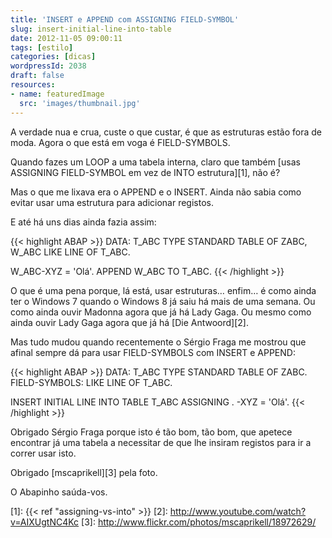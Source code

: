 ```yaml
---
title: 'INSERT e APPEND com ASSIGNING FIELD-SYMBOL'
slug: insert-initial-line-into-table
date: 2012-11-05 09:00:11
tags: [estilo]
categories: [dicas]
wordpressId: 2038
draft: false
resources:
- name: featuredImage
  src: 'images/thumbnail.jpg'
---
```

A verdade nua e crua, custe o que custar, é que as estruturas estão fora de moda. Agora o que está em voga é FIELD-SYMBOLS.

Quando fazes um LOOP a uma tabela interna, claro que também [usas ASSIGNING FIELD-SYMBOL em vez de INTO estrutura][1], não é?

Mas o que me lixava era o APPEND e o INSERT. Ainda não sabia como evitar usar uma estrutura para adicionar registos.

<!--more-->

E até há uns dias ainda fazia assim:


{{< highlight ABAP >}}
DATA: T_ABC TYPE STANDARD TABLE OF ZABC,
      W_ABC LIKE LINE OF T_ABC.

W_ABC-XYZ = 'Olá'.
APPEND W_ABC TO T_ABC.
{{< /highlight >}}

O que é uma pena porque, lá está, usar estruturas… enfim… é como ainda ter o Windows 7 quando o Windows 8 já saiu há mais de uma semana. Ou como ainda ouvir Madonna agora que já há Lady Gaga. Ou mesmo como ainda ouvir Lady Gaga agora que já há [Die Antwoord][2].

Mas tudo mudou quando recentemente o Sérgio Fraga me mostrou que afinal sempre dá para usar FIELD-SYMBOLS com INSERT e APPEND:


{{< highlight ABAP >}}
DATA: T_ABC TYPE STANDARD TABLE OF ZABC.
FIELD-SYMBOLS: <ABC> LIKE LINE OF T_ABC.

INSERT INITIAL LINE INTO TABLE T_ABC ASSIGNING <ABC>.
<ABC>-XYZ = 'Olá'.
{{< /highlight >}}

Obrigado Sérgio Fraga porque isto é tão bom, tão bom, que apetece encontrar já uma tabela a necessitar de que lhe insiram registos para ir a correr usar isto.

Obrigado [mscaprikell][3] pela foto.

O Abapinho saúda-vos.

   [1]: {{< ref "assigning-vs-into" >}}
   [2]: http://www.youtube.com/watch?v=AIXUgtNC4Kc
   [3]: http://www.flickr.com/photos/mscaprikell/18972629/
